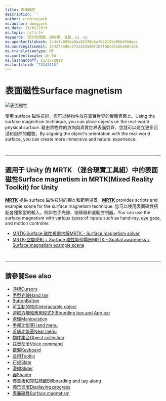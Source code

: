 ```yaml
---
title: 表面磁性
description: ''
author: cre8ivepark
ms.author: dongpark
ms.date: 11/01/2019
ms.topic: article
keywords: 混合的現實、控制項、互動、ui、ux
ms.openlocfilehash: 2c3c1a8550a3ae953f0e6af942159e958d560eec
ms.sourcegitcommit: 17427d4d8c3723d53540f1b7f5bc061bba08c1d6
ms.translationtype: MT
ms.contentlocale: zh-TW
ms.lasthandoff: 11/17/2019
ms.locfileid: "74143115"
---
```

# <a name="surface-magnetism"></a><span data-ttu-id="f8570-103">表面磁性</span><span class="sxs-lookup"><span data-stu-id="f8570-103">Surface magnetism</span></span>

![表面磁性](images/UX/MRTK_SurfaceMagnetism.gif)

<span data-ttu-id="f8570-105">使用 surface 磁性技術，您可以將物件放在真實世界的實體表面上。</span><span class="sxs-lookup"><span data-stu-id="f8570-105">Using the surface magnetism technique, you can place objects on the real-world physical surface.</span></span> <span data-ttu-id="f8570-106">藉由將物件的方向與真實世界表面對齊，您就可以建立更多沉浸和自然的體驗。</span><span class="sxs-lookup"><span data-stu-id="f8570-106">By aligning the object's orientation with the real-world surface, you can create more immersive and natural experience.</span></span>

<br>

---

## <a name="surface-magnetism-in-mrtkmixed-reality-toolkit-for-unity"></a><span data-ttu-id="f8570-107">適用于 Unity 的 MRTK （混合現實工具組）中的表面磁性</span><span class="sxs-lookup"><span data-stu-id="f8570-107">Surface magnetism in MRTK(Mixed Reality Toolkit) for Unity</span></span>
<span data-ttu-id="f8570-108">**[MRTK](https://github.com/Microsoft/MixedRealityToolkit-Unity)** 提供 surface 磁性技術的腳本和範例場景。</span><span class="sxs-lookup"><span data-stu-id="f8570-108">**[MRTK](https://github.com/Microsoft/MixedRealityToolkit-Unity)** provides scripts and example scene for the surface magnetism technique.</span></span> <span data-ttu-id="f8570-109">您可以使用表面磁性搭配各種類型的輸入，例如右手光線、眼睛眼和運動控制器。</span><span class="sxs-lookup"><span data-stu-id="f8570-109">You can use the surface magnetism with various types of inputs such as hand-ray, eye gaze, and motion controller.</span></span>

* [<span data-ttu-id="f8570-110">MRTK-Surface 磁性規劃求解</span><span class="sxs-lookup"><span data-stu-id="f8570-110">MRTK - Surface magnetism solver</span></span>](https://microsoft.github.io/MixedRealityToolkit-Unity/Documentation/README_Solver.html#surfacemagnetism)
* [<span data-ttu-id="f8570-111">MRTK-空間感知 + Surface 磁性範例場景</span><span class="sxs-lookup"><span data-stu-id="f8570-111">MRTK - Spatial awareness + Surface magnetism example scene</span></span>](https://github.com/microsoft/MixedRealityToolkit-Unity/blob/mrtk_development/Assets/MixedRealityToolkit.Examples/Demos/Solvers/Scenes/SurfaceMagnetismSpatialAwarenessExample.unity)


<br>

---

## <a name="see-also"></a><span data-ttu-id="f8570-112">請參閱</span><span class="sxs-lookup"><span data-stu-id="f8570-112">See also</span></span>

* [<span data-ttu-id="f8570-113">游標</span><span class="sxs-lookup"><span data-stu-id="f8570-113">Cursors</span></span>](cursors.md)
* [<span data-ttu-id="f8570-114">手型光線</span><span class="sxs-lookup"><span data-stu-id="f8570-114">Hand ray</span></span>](point-and-commit.md)
* [<span data-ttu-id="f8570-115">Button</span><span class="sxs-lookup"><span data-stu-id="f8570-115">Button</span></span>](button.md)
* [<span data-ttu-id="f8570-116">可互動的物件</span><span class="sxs-lookup"><span data-stu-id="f8570-116">Interactable object</span></span>](interactable-object.md)
* [<span data-ttu-id="f8570-117">週框方塊和應用程式列</span><span class="sxs-lookup"><span data-stu-id="f8570-117">Bounding box and App bar</span></span>](app-bar-and-bounding-box.md)
* [<span data-ttu-id="f8570-118">處理</span><span class="sxs-lookup"><span data-stu-id="f8570-118">Manipulation</span></span>](direct-manipulation.md)
* [<span data-ttu-id="f8570-119">手部功能表</span><span class="sxs-lookup"><span data-stu-id="f8570-119">Hand menu</span></span>](hand-menu.md)
* [<span data-ttu-id="f8570-120">近端功能表</span><span class="sxs-lookup"><span data-stu-id="f8570-120">Near menu</span></span>](near-menu.md)
* [<span data-ttu-id="f8570-121">物件集合</span><span class="sxs-lookup"><span data-stu-id="f8570-121">Object collection</span></span>](object-collection.md)
* [<span data-ttu-id="f8570-122">語音命令</span><span class="sxs-lookup"><span data-stu-id="f8570-122">Voice command</span></span>](voice-input.md)
* [<span data-ttu-id="f8570-123">鍵盤</span><span class="sxs-lookup"><span data-stu-id="f8570-123">Keyboard</span></span>](keyboard.md)
* [<span data-ttu-id="f8570-124">並用</span><span class="sxs-lookup"><span data-stu-id="f8570-124">Tooltip</span></span>](tooltip.md)
* [<span data-ttu-id="f8570-125">石板</span><span class="sxs-lookup"><span data-stu-id="f8570-125">Slate</span></span>](slate.md)
* [<span data-ttu-id="f8570-126">滑桿</span><span class="sxs-lookup"><span data-stu-id="f8570-126">Slider</span></span>](slider.md)
* [<span data-ttu-id="f8570-127">器</span><span class="sxs-lookup"><span data-stu-id="f8570-127">Shader</span></span>](shader.md)
* [<span data-ttu-id="f8570-128">佈告板和常駐標籤</span><span class="sxs-lookup"><span data-stu-id="f8570-128">Billboarding and tag-along</span></span>](billboarding-and-tag-along.md)
* [<span data-ttu-id="f8570-129">顯示進度</span><span class="sxs-lookup"><span data-stu-id="f8570-129">Displaying progress</span></span>](progress.md)
* [<span data-ttu-id="f8570-130">表面磁性</span><span class="sxs-lookup"><span data-stu-id="f8570-130">Surface magnetism</span></span>](surface-magnetism.md)
